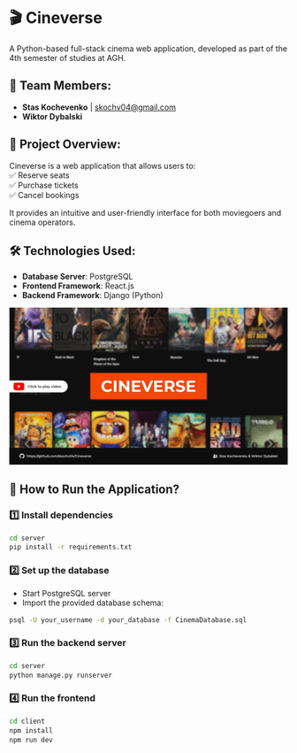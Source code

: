 # 🎬 Cineverse

A Python-based full-stack cinema web application, developed as part of the 4th semester of studies at AGH.

## 👥 Team Members:
- **Stas Kochevenko** | skochv04@gmail.com  
- **Wiktor Dybalski**

## 📌 Project Overview:
Cineverse is a web application that allows users to:  
✅ Reserve seats  
✅ Purchase tickets  
✅ Cancel bookings  

It provides an intuitive and user-friendly interface for both moviegoers and cinema operators.

## 🛠️ Technologies Used:
- **Database Server**: PostgreSQL  
- **Frontend Framework**: React.js  
- **Backend Framework**: Django (Python)  

[![web-page_banner](img/baner.png)](https://youtu.be/ba-O6UYtpy8)

## 🚀 How to Run the Application?

### 1️⃣ Install dependencies
```bash
cd server
pip install -r requirements.txt
```

### 2️⃣ Set up the database
- Start PostgreSQL server
- Import the provided database schema:
```bash
psql -U your_username -d your_database -f CinemaDatabase.sql
```

### 3️⃣ Run the backend server
```bash
cd server
python manage.py runserver
```

### 4️⃣ Run the frontend
```bash
cd client
npm install
npm run dev
```
